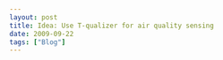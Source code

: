 ```yaml
---
layout: post
title: Idea: Use T-qualizer for air quality sensing
date: 2009-09-22
tags: ["Blog"]
---
```


<object width="425" height="344"><param name="movie" value="PDzBvx_w58w&hl=en&fs=1&"></param><param name="allowFullScreen" value="true"></param><param name="allowscriptaccess" value="always"></param><embed src="http://www.youtube.com/v/PDzBvx_w58w&hl=en&fs=1&" type="application/x-shockwave-flash" allowscriptaccess="always" allowfullscreen="true" width="425" height="344"></embed></object>
